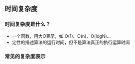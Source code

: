 ## 时间复杂度

### 时间复杂度是什么？

* 一个函数，用大O表示，如 O(1)、O(n)、O(logN)...
* 定性的描述算法的运行时间，但不是算法真正的执行运算时间

### 常见的复杂度表示








 
 
 
 <comment-comment/> 
 